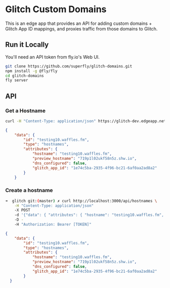 # Glitch Custom Domains

This is an edge app that provides an API for adding custom domains + Glitch App ID mappings, and proxies traffic from those domains to Glitch.

## Run it Locally

You'll need an API token from fly.io's Web UI.

```bash
git clone https://github.com/superfly/glitch-domains.git
npm install -g @fly/fly
cd glitch-domains
fly server
```

## API

### Get a Hostname

```bash
curl -H "Content-Type: application/json" https://glitch-dev.edgeapp.net/api/hostnames/testing10.waffles.fm -D - -H "Authorization: Bearer [TOKEN]"
```

```json
{
	"data": {
		"id": "testing10.waffles.fm",
		"type": "hostnames",
		"attributes": {
			"hostname": "testing10.waffles.fm",
			"preview_hostname": "719p1l02ukf58n5z.shw.io",
			"dns_configured": false,
			"glitch_app_id": "1e74c5ba-2935-4f96-bc21-6af0aa2ad8a2"
		}
	}

```

### Create a hostname

```bash
➜  glitch git:(master) ✗ curl http://localhost:3000/api/hostnames \
    -H "Content-Type: application/json" 
    -X POST 
    -d '{"data": { "attributes": { "hostname": "testing10.waffles.fm", "glitch_app_id":"1e74c5ba-2935-4f96-bc21-6af0aa2ad8a2" } } }' 
    -D - 
    -H "Authorization: Bearer [TOKEN]"
```

```json
{
	"data": {
		"id": "testing10.waffles.fm",
		"type": "hostnames",
		"attributes": {
			"hostname": "testing10.waffles.fm",
			"preview_hostname": "719p1l02ukf58n5z.shw.io",
			"dns_configured": false,
			"glitch_app_id": "1e74c5ba-2935-4f96-bc21-6af0aa2ad8a2"
		}
  }
```